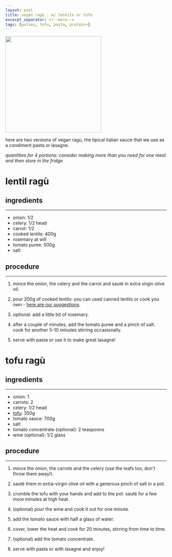 ```yaml
---
layout: post
title: vegan ragù - w/ lentils or tofu
excerpt_separator: <!--more-->
tags: [pulses, tofu, pasta, protein+]
---
```


 <img src="../../../images/lentil-ragu.jpg" width="300">
 
 <!--more-->

here are two versions of vegan ragù, the tipical italian sauce that we use as a condiment pasta or lasagne.

*quantities for 4 portions: consider making more than you need for one meal and then store in the fridge*

# lentil ragù

## ingredients
---

- onion: 1/2
- celery: 1/2 head
- carrot: 1/2
- cooked lentils: 400g
- rosemary at will 
- tomato puree: 500g 
- salt


## procedure
---

1. mince the onion, the celery and the carrot and sauté in extra virgin olive oil.
   
2. pour 200g of cooked lentils: you can used canned lentils or cook you own - [here are our suggestions](https://fagiolini.github.io/pulses-guide/). 
   
3. optional: add a little bit of rosemary.
   
4. after a couple of minutes, add the tomato puree and a pinch of salt. cook for another 5-10 minutes stirring occasionally.
   
5. serve with pasta or use it to make great lasagne!

# tofu ragù

## ingredients
---

- onion: 1
- carrots: 2
- celery: 1/2 head
- [tofu](https://fagiolini.github.io/guide-tofu/): 350g
- tomato sauce: 700g
- salt
- tomato concentrate (optional): 2 teaspoons
- wine (optional): 1/2 glass

## procedure
---

1. mince the onion, the carrots and the celery (use the leafs too, don't throw them away!).
   
2. sauté them in extra-virgin olive oil with a generous pinch of salt in a pot.
   
3. crumble the tofu with your hands and add to the pot. sauté for a few more minutes at high heat.
   
4. (optional) pour the wine and cook it out for one minute.
   
5. add the tomato sauce with half a glass of water.
   
6. cover, lower the heat and cook for 20 minutes, stirring from time to time.
   
7. (optional) add the tomato concentrate.
   
8. serve with pasta or with lasagne and enjoy!
